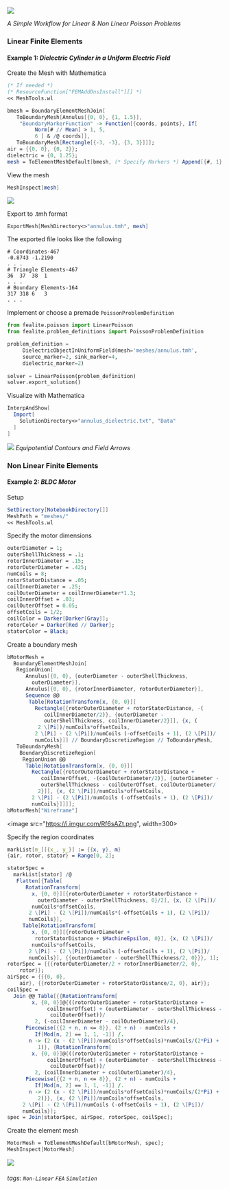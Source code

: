 ![](https://i.imgur.com/Fb4SmAp.png)

*A Simple Workflow for Linear & Non Linear Poisson Problems*
### Linear Finite Elements
#### Example 1: *Dielectric Cylinder in a Uniform Electric Field*
Create the Mesh with Mathematica
```Mathematica
(* If needed *)
(* ResourceFunction["FEMAddOnsInstall"][] *)
<< MeshTools.wl

bmesh = BoundaryElementMeshJoin[
   ToBoundaryMesh[Annulus[{0, 0}, {1, 1.5}], 
    "BoundaryMarkerFunction" -> Function[{coords, points}, If[
         Norm[# // Mean] > 1, 5,
         6 ] & /@ coords]], 
   ToBoundaryMesh[Rectangle[{-3, -3}, {3, 3}]]];
air = {{0, 0}, {0, 2}};
dielectric = {0, 1.25};
mesh = ToElementMeshDefault[bmesh, (* Specify Markers *) Append[{#, 1} & /@ air, {dielectric, 2}]];
```
View the mesh
```Mathematica
MeshInspect[mesh]
```
![](https://i.imgur.com/wlg9WmG.png)

Export to .tmh format
```Mathematica
ExportMesh[MeshDirectory<>"annulus.tmh", mesh]
```
The exported file looks like the following
```
# Coordinates-467
-0.8743	-1.2190
. . .
# Triangle Elements-467
36	37	38	1
. . .
# Boundary Elements-164
317	318	6	3
. . .
```
Implement or choose a premade `PoissonProblemDefinition`
```python
from fealite.poisson import LinearPoisson
from fealite.problem_definitions import PoissonProblemDefinition

problem_definition =
     DielectricObjectInUniformField(mesh='meshes/annulus.tmh',
     source_marker=2, sink_marker=4,
     dielectric_marker=2)
     
solver = LinearPoisson(problem_definition)
solver.export_solution()
```
Visualize with Mathematica
```Mathematica
InterpAndShow[
  Import[
    SolutionDirectory<>"annulus_dielectric.txt", "Data"
  ]
]
```
![](https://i.imgur.com/MGJ96Kb.png)
*Equipotential Contours and Field Arrows*

### Non Linear Finite Elements
#### Example 2: *BLDC Motor*
Setup
```Mathematica
SetDirectory[NotebookDirectory[]]
MeshPath = "meshes/"
<< MeshTools.wl
```
Specify the motor dimensions

```Mathematica
outerDiameter = 1;
outerShellThickness = .1;
rotorInnerDiameter = .15;
rotorOuterDiameter = .425;
numCoils = 8;
rotorStatorDistance = .05;
coilInnerDiameter = .25;
coilOuterDiameter = coilInnerDiameter*1.3;
coilInnerOffset = .03;
coilOuterOffset = 0.05;
offsetCoils = 1/2;
coilColor = Darker[Darker[Gray]];
rotorColor = Darker[Red // Darker];
statorColor = Black;
```
Create a boundary mesh

```Mathematica
bMotorMesh = 
  BoundaryElementMeshJoin[
   RegionUnion[
      Annulus[{0, 0}, {outerDiameter - outerShellThickness, 
        outerDiameter}], 
      Annulus[{0, 0}, {rotorInnerDiameter, rotorOuterDiameter}], 
      Sequence @@ 
       Table[RotationTransform[x, {0, 0}][
         Rectangle[{rotorOuterDiameter + rotorStatorDistance, -(
            coilInnerDiameter/2)}, {outerDiameter - 
            outerShellThickness, coilInnerDiameter/2}]], {x, (
          2 \[Pi])/numCoils*offsetCoils, 
         2 \[Pi] - (2 \[Pi])/numCoils (-offsetCoils + 1), (2 \[Pi])/
         numCoils}]] // BoundaryDiscretizeRegion // ToBoundaryMesh, 
   ToBoundaryMesh[
    BoundaryDiscretizeRegion[
     RegionUnion @@ 
      Table[RotationTransform[x, {0, 0}][
        Rectangle[{rotorOuterDiameter + rotorStatorDistance + 
           coilInnerOffset, -(coilOuterDiameter/2)}, {outerDiameter - 
           outerShellThickness - coilOuterOffset, coilOuterDiameter/
          2}]], {x, (2 \[Pi])/numCoils*offsetCoils, 
        2 \[Pi] - (2 \[Pi])/numCoils (-offsetCoils + 1), (2 \[Pi])/
        numCoils}]]]];
bMotorMesh["Wireframe"]
```
<image src="https://i.imgur.com/Rf6sAZt.png", width=300>

Specify the region coordinates

```Mathematica
markList[m_][{x_, y_}] := {{x, y}, m}
{air, rotor, stator} = Range[0, 2];

statorSpec = 
  markList[stator] /@ 
   Flatten[{Table[
      RotationTransform[
        x, {0, 0}][{rotorOuterDiameter + rotorStatorDistance + 
          outerDiameter - outerShellThickness, 0}/2], {x, (2 \[Pi])/
        numCoils*offsetCoils, 
       2 \[Pi] - (2 \[Pi])/numCoils*(-offsetCoils + 1), (2 \[Pi])/
       numCoils}], 
     Table[RotationTransform[
        x, {0, 0}][{rotorOuterDiameter + 
         rotorStatorDistance + $MachineEpsilon, 0}], {x, (2 \[Pi])/
        numCoils*offsetCoils, 
       2 \[Pi] - (2 \[Pi])/numCoils (-offsetCoils + 1), (2 \[Pi])/
       numCoils}], {{outerDiameter - outerShellThickness/2, 0}}}, 1];
rotorSpec = {{{rotorOuterDiameter/2 + rotorInnerDiameter/2, 0}, 
    rotor}};
airSpec = {{{0, 0}, 
    air}, {{rotorOuterDiameter + rotorStatorDistance/2, 0}, air}};
coilSpec = 
  Join @@ Table[{{RotationTransform[
        x, {0, 0}]@{((rotorOuterDiameter + rotorStatorDistance + 
             coilInnerOffset) + (outerDiameter - outerShellThickness -
              coilOuterOffset))/
         2, (-coilInnerDiameter - coilOuterDiameter)/4}, 
      Piecewise[{{2 + n, n <= 8}}, (2 + n) - numCoils + 
         If[Mod[n, 2] == 1, 1, -1]] /. 
       n -> (2 (x - (2 \[Pi])/numCoils*offsetCoils)*numCoils/(2*Pi) + 
          1)}, {RotationTransform[
        x, {0, 0}]@{((rotorOuterDiameter + rotorStatorDistance + 
             coilInnerOffset) + (outerDiameter - outerShellThickness -
              coilOuterOffset))/
         2, (coilInnerDiameter + coilOuterDiameter)/4}, 
      Piecewise[{{2 + n, n <= 8}}, (2 + n) - numCoils + 
         If[Mod[n, 2] == 1, 1, -1]] /. 
       n -> (2 (x - (2 \[Pi])/numCoils*offsetCoils)*numCoils/(2*Pi) + 
          2)}}, {x, (2 \[Pi])/numCoils*offsetCoils, 
     2 \[Pi] - (2 \[Pi])/numCoils (-offsetCoils + 1), (2 \[Pi])/
     numCoils}];
spec = Join[statorSpec, airSpec, rotorSpec, coilSpec];

```
Create the element mesh

```Mathematica
MotorMesh = ToElementMeshDefault[bMotorMesh, spec];
MeshInspect[MotorMesh]
```

![](https://i.imgur.com/JTipxTM.png)



###### tags: `Non-Linear` `FEA` `Simulation`

